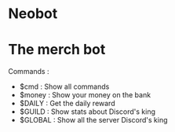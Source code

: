 # Neobot
# The merch bot

Commands : 

- $cmd : Show all commands
- $money : Show your money on the bank
- $DAILY : Get the daily reward
- $GUILD : Show stats about Discord's king
- $GLOBAL : Show all the server Discord's king

